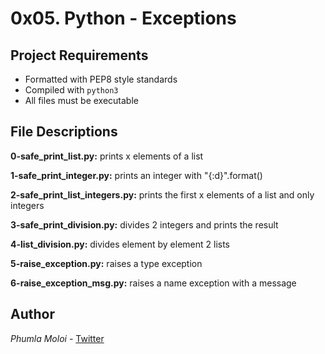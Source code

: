 # 0x05. Python - Exceptions
## Project Requirements
- Formatted with PEP8 style standards
- Compiled with `python3`
- All files must be executable

## File Descriptions
**0-safe_print_list.py:** prints x elements of a list

**1-safe_print_integer.py:** prints an integer with "{:d}".format()

**2-safe_print_list_integers.py:** prints the first x elements of a list and only integers

**3-safe_print_division.py:** divides 2 integers and prints the result

**4-list_division.py:** divides element by element 2 lists

**5-raise_exception.py:** raises a type exception

**6-raise_exception_msg.py:** raises a name exception with a message

## Author
*Phumla Moloi* - [Twitter](http://twitter.com/u_Phumla)
